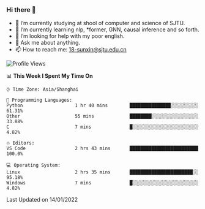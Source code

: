 ### Hi there 👋

<!--
**sunxin000/sunxin000** is a ✨ _special_ ✨ repository because its `README.md` (this file) appears on your GitHub profile.

Here are some ideas to get you started:

- 🔭 I’m currently working on ...
- 🌱 I’m currently learning ...
- 👯 I’m looking to collaborate on ...
- 🤔 I’m looking for help with ...
- 💬 Ask me about ...
- 📫 How to reach me: ...
- 😄 Pronouns: ...
- ⚡ Fun fact: ...
-->
- 🏫 I’m currently studying at shool of computer and science of SJTU.
- 🌱 I’m currently learning nlp, \*former, GNN, causal inference and so forth.
- 🤔 I’m looking for help with my poor english.
- 💬 Ask me about anything.
- 📫 How to reach me: 18-sunxin@sjtu.edu.cn
<!--START_SECTION:waka-->
![Profile Views](http://img.shields.io/badge/Profile%20Views-0-blue)

📊 **This Week I Spent My Time On** 

```text
⌚︎ Time Zone: Asia/Shanghai

💬 Programming Languages: 
Python                   1 hr 40 mins        ███████████████░░░░░░░░░░   61.31% 
Other                    55 mins             ████████░░░░░░░░░░░░░░░░░   33.88% 
C                        7 mins              █░░░░░░░░░░░░░░░░░░░░░░░░   4.82%

🔥 Editors: 
VS Code                  2 hrs 43 mins       █████████████████████████   100.0%

💻 Operating System: 
Linux                    2 hrs 35 mins       ███████████████████████░░   95.18% 
Windows                  7 mins              █░░░░░░░░░░░░░░░░░░░░░░░░   4.82%

```


 Last Updated on 14/01/2022
<!--END_SECTION:waka-->
